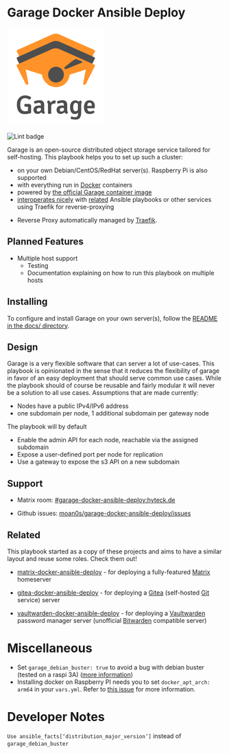 # Garage Docker Ansible Deploy

![Garage Logo](docs/assets/garage-logo.svg)

![Lint badge](https://woodpecker.hyteck.de/api/badges/moan0s/garage-docker-ansible-deploy/status.svg)

Garage is an open-source distributed object storage service tailored for self-hosting. This playbook helps you to set up
such a cluster:

- on your own Debian/CentOS/RedHat server(s). Raspberry Pi is also supported
- with everything run in [Docker](https://www.docker.com/) containers
- powered by [the official Garage container image](https://hub.docker.com/r/dxflrs/garage)
- [interoperates nicely](docs/configuring-playbook-interoperability.md) with [related](#related) Ansible playbooks or other services using Traefik for reverse-proxying
* Reverse Proxy automatically managed by [Traefik](https://traefik.io).

## Planned Features

* Multiple host support
  * Testing
  * Documentation explaining on how to run this playbook on multiple hosts

## Installing

To configure and install Garage on your own server(s), follow the [README in the docs/ directory](docs/README.md).

## Design

Garage is a very flexible software that can server a lot of use-cases. This playbook is opinionated in the sense that it
reduces the flexibility of garage in favor of an easy deployment that should serve common use cases. While the playbook
should of course be reusable and fairly modular it will never be a solution to all use cases. Assumptions that are made
currently:

- Nodes have a public IPv4/IPv6 address
- one subdomain per node, 1 additional subdomain per gateway node

The playbook will by default 

* Enable the admin API for each node, reachable via the assigned subdomain
* Expose a user-defined port per node for replication
* Use a gateway to expose the s3 API on a new subdomain

## Support

- Matrix room: [#garage-docker-ansible-deploy:hyteck.de](https://matrix.to/#/#garage-docker-ansible-deploy:hyteck.de)

- Github issues: [moan0s/garage-docker-ansible-deploy/issues](https://github.com/moan0s/garage-docker-ansible-deploy/issues)

## Related

This playbook started as a copy of these projects and aims to have a similar layout and reuse some roles. Check them out!

- [matrix-docker-ansible-deploy](https://github.com/spantaleev/matrix-docker-ansible-deploy) - for deploying a fully-featured [Matrix](https://matrix.org) homeserver

- [gitea-docker-ansible-deploy](https://github.com/spantaleev/gitea-docker-ansible-deploy) - for deploying a [Gitea](https://gitea.io) (self-hosted [Git](https://git-scm.com/) service) server

- [vaultwarden-docker-ansible-deploy](https://github.com/spantaleev/vaultwarden-docker-ansible-deploy) - for deploying a [Vaultwarden](https://github.com/dani-garcia/vaultwarden) password manager server (unofficial [Bitwarden](https://bitwarden.com/) compatible server)

# Miscellaneous

* Set `garage_debian_buster: true` to avoid a bug with debian buster (tested on a raspi 3A) ([more information](https://github.com/dani-garcia/vaultwarden/issues/2497))
* Installing docker on Raspberry PI needs you to set `docker_apt_arch: arm64` in your `vars.yml`. Refer to [this issue](https://github.com/geerlingguy/ansible-role-docker/issues/402) for more information.

# Developer Notes

`Use ansible_facts[‘distribution_major_version’]` instead of `garage_debian_buster`
